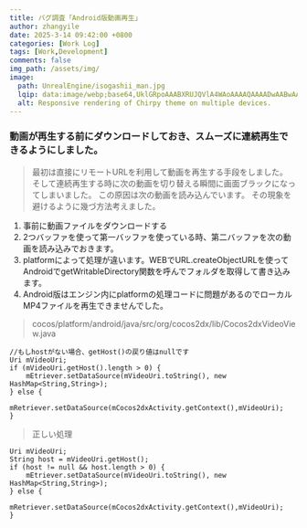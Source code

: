 ```yaml
---
title: バグ調査「Android版動画再生」
author: zhangyile
date: 2025-3-14 09:42:00 +0800
categories: [Work Log]
tags: [Work,Development]
comments: false
img_path: /assets/img/
image:
  path: UnrealEngine/isogashii_man.jpg
  lqip: data:image/webp;base64,UklGRpoAAABXRUJQVlA4WAoAAAAQAAAADwAABwAAQUxQSDIAAAARL0AmbZurmr57yyIiqE8oiG0bejIYEQTgqiDA9vqnsUSI6H+oAERp2HZ65qP/VIAWAFZQOCBCAAAA8AEAnQEqEAAIAAVAfCWkAALp8sF8rgRgAP7o9FDvMCkMde9PK7euH5M1m6VWoDXf2FkP3BqV0ZYbO6NA/VFIAAAA
  alt: Responsive rendering of Chirpy theme on multiple devices.
---
```


### 動画が再生する前にダウンロードしておき、スムーズに連続再生できるようにしました。
> 最初は直接にリモートURLを利用して動画を再生する手段をしました。
> そして連続再生する時に次の動画を切り替える瞬間に画面ブラックになってしまいました。
> この原因は次の動画を読み込んでいます。
> その現象を避けるように幾づ方法考えました。
1. 事前に動画ファイルをダウンロードする
2. 2つバッファを使って第一バッファを使っている時、第二バッファを次の動画を読み込みでおきます。
3. platformによって処理が違います。WEBでURL.createObjectURLを使って AndroidでgetWritableDirectory関数を呼んでフォルダを取得して書き込みます。
4. Android版はエンジン内にplatformの処理コードに問題があるのでローカルMP4ファイルを再生できませんでした。
> cocos/platform/android/java/src/org/cocos2dx/lib/Cocos2dxVideoView.java
```
//もしhostがない場合、getHost()の戻り値はnullです
Uri mVideoUri;
if (mVideoUri.getHost().length > 0) {
    mEtriever.setDataSource(mVideoUri.toString(), new HashMap<String,String>);
} else {
    mRetriever.setDataSource(mCocos2dxActivity.getContext(),mVideoUri);
}
```
> 正しい処理
```
Uri mVideoUri;
String host = mVideoUri.getHost();
if (host != null && host.length > 0) {
    mEtriever.setDataSource(mVideoUri.toString(), new HashMap<String,String>);
} else {
    mRetriever.setDataSource(mCocos2dxActivity.getContext(),mVideoUri);
}
```